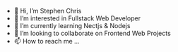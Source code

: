 - 👋 Hi, I’m Stephen Chris
- 👀 I’m interested in Fullstack Web Developer
- 🌱 I’m currently learning Nectjs & Nodejs
- 💞️ I’m looking to collaborate on Frontend Web Projects
- 📫 How to reach me ...

<!---
StephenChris91/StephenChris91 is a ✨ special ✨ repository because its `README.md` (this file) appears on your GitHub profile.
You can click the Preview link to take a look at your changes.
--->
